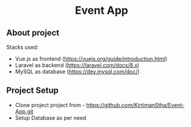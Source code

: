 <h1 align="center">Event App</h1>


## About project

Stacks used:

- Vue.js as frontend (https://vuejs.org/guide/introduction.html)
- Laravel as backend (https://laravel.com/docs/8.x)
- MySQL as database (https://dev.mysql.com/doc/)

## Project Setup

- Clone project project from - https://github.com/KirtimanStha/Event-App.git
- Setup Database as per need
